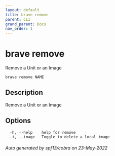 ```yaml
---
layout: default
title: brave remove
parent: CLI
grand_parent: Docs
nav_order: 1
---
```


# brave remove

Remove a Unit or an Image

```
brave remove NAME
```

## Description

Remove a Unit or an Image

## Options

```
  -h, --help    help for remove
  -i, --image   Toggle to delete a local image
```

###### Auto generated by spf13/cobra on 23-May-2022
